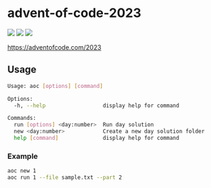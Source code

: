 # advent-of-code-2023

![](https://img.shields.io/badge/day%20📅-23-blue)
![](https://img.shields.io/badge/stars%20⭐-39-yellow)
![](https://img.shields.io/badge/days%20completed-19-red)

https://adventofcode.com/2023

## Usage

```bash
Usage: aoc [options] [command]

Options:
  -h, --help                  display help for command

Commands:
  run [options] <day:number>  Run day solution
  new <day:number>            Create a new day solution folder
  help [command]              display help for command
```

### Example

```bash
aoc new 1
aoc run 1 --file sample.txt --part 2
```
